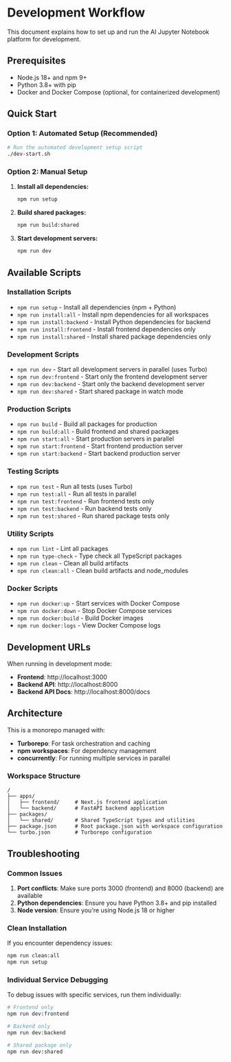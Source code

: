 # Development Workflow

This document explains how to set up and run the AI Jupyter Notebook platform for development.

## Prerequisites

- Node.js 18+ and npm 9+
- Python 3.8+ with pip
- Docker and Docker Compose (optional, for containerized development)

## Quick Start

### Option 1: Automated Setup (Recommended)
```bash
# Run the automated development setup script
./dev-start.sh
```

### Option 2: Manual Setup

1. **Install all dependencies:**
   ```bash
   npm run setup
   ```

2. **Build shared packages:**
   ```bash
   npm run build:shared
   ```

3. **Start development servers:**
   ```bash
   npm run dev
   ```

## Available Scripts

### Installation Scripts
- `npm run setup` - Install all dependencies (npm + Python)
- `npm run install:all` - Install npm dependencies for all workspaces
- `npm run install:backend` - Install Python dependencies for backend
- `npm run install:frontend` - Install frontend dependencies only
- `npm run install:shared` - Install shared package dependencies only

### Development Scripts
- `npm run dev` - Start all development servers in parallel (uses Turbo)
- `npm run dev:frontend` - Start only the frontend development server
- `npm run dev:backend` - Start only the backend development server
- `npm run dev:shared` - Start shared package in watch mode

### Production Scripts
- `npm run build` - Build all packages for production
- `npm run build:all` - Build frontend and shared packages
- `npm run start:all` - Start production servers in parallel
- `npm run start:frontend` - Start frontend production server
- `npm run start:backend` - Start backend production server

### Testing Scripts
- `npm run test` - Run all tests (uses Turbo)
- `npm run test:all` - Run all tests in parallel
- `npm run test:frontend` - Run frontend tests only
- `npm run test:backend` - Run backend tests only
- `npm run test:shared` - Run shared package tests only

### Utility Scripts
- `npm run lint` - Lint all packages
- `npm run type-check` - Type check all TypeScript packages
- `npm run clean` - Clean all build artifacts
- `npm run clean:all` - Clean build artifacts and node_modules

### Docker Scripts
- `npm run docker:up` - Start services with Docker Compose
- `npm run docker:down` - Stop Docker Compose services
- `npm run docker:build` - Build Docker images
- `npm run docker:logs` - View Docker Compose logs

## Development URLs

When running in development mode:
- **Frontend**: http://localhost:3000
- **Backend API**: http://localhost:8000
- **Backend API Docs**: http://localhost:8000/docs

## Architecture

This is a monorepo managed with:
- **Turborepo**: For task orchestration and caching
- **npm workspaces**: For dependency management
- **concurrently**: For running multiple services in parallel

### Workspace Structure
```
/
├── apps/
│   ├── frontend/     # Next.js frontend application
│   └── backend/      # FastAPI backend application
├── packages/
│   └── shared/       # Shared TypeScript types and utilities
├── package.json      # Root package.json with workspace configuration
└── turbo.json        # Turborepo configuration
```

## Troubleshooting

### Common Issues

1. **Port conflicts**: Make sure ports 3000 (frontend) and 8000 (backend) are available
2. **Python dependencies**: Ensure you have Python 3.8+ and pip installed
3. **Node version**: Ensure you're using Node.js 18 or higher

### Clean Installation
If you encounter dependency issues:
```bash
npm run clean:all
npm run setup
```

### Individual Service Debugging
To debug issues with specific services, run them individually:
```bash
# Frontend only
npm run dev:frontend

# Backend only
npm run dev:backend

# Shared package only
npm run dev:shared
```